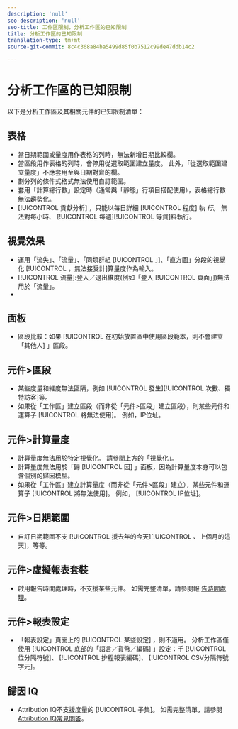 ```yaml
---
description: 'null'
seo-description: 'null'
seo-title: 工作區限制，分析工作區的已知限制
title: 分析工作區的已知限制
translation-type: tm+mt
source-git-commit: 8c4c368a84ba5499d85f0b7512c99de47ddb14c2

---
```



# 分析工作區的已知限制

以下是分析工作區及其相關元件的已知限制清單：

## 表格

* 當日期範圍或量度用作表格的列時，無法新增日期比較欄。
* 當區段用作表格的列時，會停用從選取範圍建立量度。 此外，「從選取範圍建立量度」不應套用至與日期對齊的欄。
* 劃分列的條件式格式無法使用自訂範圍。
* 套用「計算總行數」設定時（通常與「靜態」行項目搭配使用），表格總行數無法趨勢化。
* [!UICONTROL 貢獻分析] ，只能以每日詳細 [!UICONTROL 程度] 執 _行_。 無法對每小時、 [!UICONTROL 每週][!UICONTROL 等資]料執行。

## 視覺效果

* 運用「流失」、「流量」、「同類群組 [!UICONTROL 」]、「直方圖」分段的視覺化 [!UICONTROL ，無法接受計]算量度作為輸入。
* [!UICONTROL 流量]:登入／退出維度(例如「登入 [!UICONTROL 頁面」])無法用於「流量」。
* [!UICONTROL 同類群組]:非整數不能用作同類群組條件。

## 面板

* 區段比較：如果 [!UICONTROL 在初始放置區中使用區段範本，則不會建立「其他人] 」區段。

## 元件&gt;區段

* 某些度量和維度無法區隔，例如 [!UICONTROL 發生][!UICONTROL 次數、獨特訪客]等。
* 如果從「工作區」建立區段（而非從「元件&gt;區段」建立區段），則某些元件和運算子 [!UICONTROL 將無法使用]。 例如，IP位址。

## 元件&gt;計算量度

* 計算量度無法用於特定視覺化。 請參閱上方的「視覺化」。
* 計算量度無法用於「歸 [!UICONTROL 因] 」面板，因為計算量度本身可以包含個別的歸因模型。
* 如果從「工作區」建立計算量度（而非從「元件&gt;區段」建立），某些元件和運算子 [!UICONTROL 將無法使用]。 例如， [!UICONTROL IP位址]。

## 元件&gt;日期範圍

* 自訂日期範圍不支 [!UICONTROL 援去年的今天][!UICONTROL 、上個月的這天]，等等。

## 元件&gt;虛擬報表套裝

* 啟用報告時間處理時，不支援某些元件。 如需完整清單，請參閱報 [告時間處理](/help/components/vrs/vrs-report-time-processing.md)。

## 元件&gt;報表設定

* 「報表設定」頁面上的 [!UICONTROL 某些設定] ，則不適用。 分析工作區僅使用 [!UICONTROL 底部的「語言／貨幣／編碼] 」設定：千 [!UICONTROL 位分隔符號]、 [!UICONTROL 排程報表編碼]、 [!UICONTROL CSV分隔符號字元]。

## 歸因 IQ

* Attribution IQ不支援度量的 [!UICONTROL 子集]。 如需完整清單，請參閱 [Attribution IQ常見問答](/help/analyze/analysis-workspace/attribution-iq/attribution-faq.md)。
